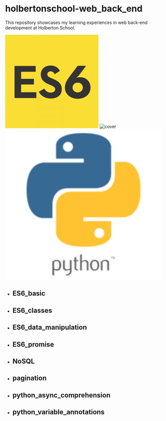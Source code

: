 # holbertonschool-web_back_end

This repository showcases my learning experiences in web back-end development at Holberton School.

![cover](/images/es6_logo.png)
![cover](/images/mongo_db_logo.jpg)
![cover](/images/python_logo.webp)

- ## ES6_basic
- ## ES6_classes
- ## ES6_data_manipulation
- ## ES6_promise
- ## NoSQL
- ## pagination
- ## python_async_comprehension
- ## python_variable_annotations
